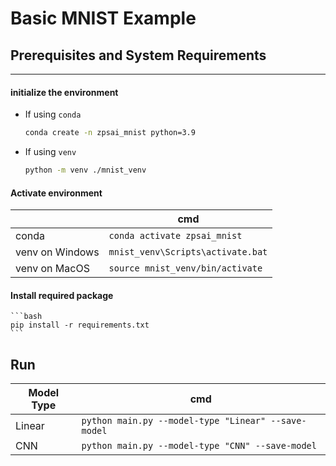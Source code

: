 # Basic MNIST Example

## Prerequisites and System Requirements
---
#### initialize the environment
- If using `conda`
    ```bash
    conda create -n zpsai_mnist python=3.9
    ```

- If using `venv`
    ```bash
    python -m venv ./mnist_venv
    ```

#### Activate environment
| | cmd |
| -------- | ------- |
| conda  | `conda activate zpsai_mnist` |
| venv on Windows | `mnist_venv\Scripts\activate.bat` |
| venv on MacOS | `source mnist_venv/bin/activate` |

#### Install required package
    ```bash
    pip install -r requirements.txt
    ```

## Run
| Model Type | cmd |
| -------- | ------- |
| Linear | `python main.py --model-type "Linear" --save-model` |
| CNN | `python main.py --model-type "CNN" --save-model` |
